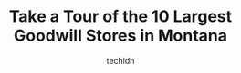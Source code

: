 ---
layout: ampstory
image: https://i0.wp.com/paketmu.com/wp-content/uploads/2023/06/sacks-thrift-store-0-in-montana-1686372076.jpeg?resize=640,853
author: techidn
featured: false
description: Explore the diverse Goodwill Store scene in Montana, home to an incredible selection of 10 establishments catering to every taste. Whether youre in search of iconic favorites or undiscovere
title: Take a Tour of the 10 Largest Goodwill Stores in Montana
cover:
   title: Take a Tour of the 10 Largest Goodwill Stores in Montana
   subtitle: RICKPATE
   background: https://paketmu.com/wp-content/uploads/2023/06/sacks-thrift-store-0-in-montana-1686372076.jpeg

pages: 
 - layout: thirds
   top: <h1>#1 Goodwill Store</h1>
   bottom: "<p>Thank you Mr Andy. My family and I would like to acknowledge you personally for your character and professionalism. You utilized extremely effective interpersonal communi</p>"
   background: https://paketmu.com/wp-content/uploads/2023/06/sacks-thrift-store-1-in-montana-1686372077.jpeg
   backgroundblur: true
 - layout: thirds
   top: <h1>#2 Goodwill Store</h1>
   bottom: "<p>Absolutely horrible experience. We tried donating 2 bags of brand new baby clothes with tags on them and 2 boxes of brand new wipes to them and wouldnt take them since</p>"
   background: https://paketmu.com/wp-content/uploads/2023/06/sacks-thrift-store-2-in-montana-1686372078.jpeg
   cta:
      link: https://paketmu.com/take-a-tour-of-the-10-largest-goodwill-stores-in-montana/
      text: Take a Tour of the 10 Largest Goodwill Stores in Montana
 - layout: thirds
   top: <h1>#3 Goodwill Store</h1>
   bottom: "<p>It was okay. Employees were nice and prices were somewhat decent, but the selection left something to be desired.  I used to go here all the time years ago and loved it. </p>"
   background: https://paketmu.com/wp-content/uploads/2023/06/sacks-thrift-store-3-in-montana-1686372078.jpeg
   cta:
      link: https://paketmu.com/take-a-tour-of-the-10-largest-goodwill-stores-in-montana/
      text: Take a Tour of the 10 Largest Goodwill Stores in Montana
 - layout: thirds
   top: <h1>#4 Goodwill Store</h1>
   bottom: "<p>3575 Ptarmigan Ln, Helena, MT 59602, United States</p>"
   background: https://images.unsplash.com/photo-1615749413727-825b59a857b5?ixlib=rb-4.0.3&ixid=MnwxMjA3fDB8MHxwaG90by1wYWdlfHx8fGVufDB8fHx8&auto=format&fit=crop&w=640&h=853&q=80
   cta:
      link: https://paketmu.com/take-a-tour-of-the-10-largest-goodwill-stores-in-montana/
      text: Take a Tour of the 10 Largest Goodwill Stores in Montana
 - layout: thirds
   top: <h1>#5 Good Samaritan Thrift Store</h1>
   bottom: "<p>3067 N Montana Ave, Helena, MT 59601, United States</p>"
   background: https://images.unsplash.com/photo-1496096265110-f83ad7f96608?ixlib=rb-4.0.3&ixid=MnwxMjA3fDB8MHxwaG90by1wYWdlfHx8fGVufDB8fHx8&auto=format&fit=crop&w=640&h=853&q=80
   cta:
      link: https://paketmu.com/take-a-tour-of-the-10-largest-goodwill-stores-in-montana/
      text: Take a Tour of the 10 Largest Goodwill Stores in Montana
 - layout: thirds
   top: <h1>#6 Goodwill Store</h1>
   bottom: "<p>6161 Jackrabbit Ln, Belgrade, MT 59714, United States</p>"
   background: https://images.unsplash.com/photo-1614648718611-0635f29016cb?ixlib=rb-4.0.3&ixid=MnwxMjA3fDB8MHxwaG90by1wYWdlfHx8fGVufDB8fHx8&auto=format&fit=crop&w=640&h=853&q=80
   cta:
      link: https://paketmu.com/take-a-tour-of-the-10-largest-goodwill-stores-in-montana/
      text: Take a Tour of the 10 Largest Goodwill Stores in Montana
 - layout: thirds
   top: <h1>#7 Goodwill Store</h1>
   bottom: "<p>2137 U.S. Hwy 2 E, Kalispell, MT 59901, United States</p>"
   background: https://images.unsplash.com/photo-1527067829737-402993088e6b?ixlib=rb-4.0.3&ixid=MnwxMjA3fDB8MHxwaG90by1wYWdlfHx8fGVufDB8fHx8&auto=format&fit=crop&w=640&h=853&q=80
   cta:
      link: https://paketmu.com/take-a-tour-of-the-10-largest-goodwill-stores-in-montana/
      text: Take a Tour of the 10 Largest Goodwill Stores in Montana
 - layout: thirds
   middle: Continue reading...
   background: https://images.unsplash.com/photo-1632260260864-caf7fde5ec36?ixlib=rb-4.0.3&ixid=MnwxMjA3fDB8MHxwaG90by1wYWdlfHx8fGVufDB8fHx8&auto=format&fit=crop&w=640&h=853&q=80
   cta:
      link: https://paketmu.com/take-a-tour-of-the-10-largest-goodwill-stores-in-montana/
      text: Take a Tour of the 10 Largest Goodwill Stores in Montana
      
---